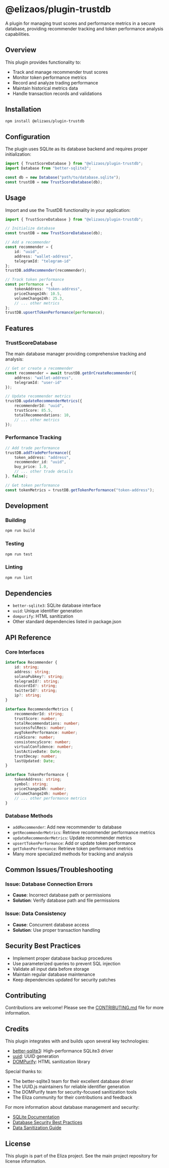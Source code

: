# @elizaos/plugin-trustdb

A plugin for managing trust scores and performance metrics in a secure database, providing recommender tracking and token performance analysis capabilities.

## Overview

This plugin provides functionality to:
- Track and manage recommender trust scores
- Monitor token performance metrics
- Record and analyze trading performance
- Maintain historical metrics data
- Handle transaction records and validations

## Installation

```bash
npm install @elizaos/plugin-trustdb
```

## Configuration

The plugin uses SQLite as its database backend and requires proper initialization:

```typescript
import { TrustScoreDatabase } from "@elizaos/plugin-trustdb";
import Database from "better-sqlite3";

const db = new Database("path/to/database.sqlite");
const trustDB = new TrustScoreDatabase(db);
```

## Usage

Import and use the TrustDB functionality in your application:

```typescript
import { TrustScoreDatabase } from "@elizaos/plugin-trustdb";

// Initialize database
const trustDB = new TrustScoreDatabase(db);

// Add a recommender
const recommender = {
    id: "uuid",
    address: "wallet-address",
    telegramId: "telegram-id"
};
trustDB.addRecommender(recommender);

// Track token performance
const performance = {
    tokenAddress: "token-address",
    priceChange24h: 10.5,
    volumeChange24h: 25.3,
    // ... other metrics
};
trustDB.upsertTokenPerformance(performance);
```

## Features

### TrustScoreDatabase

The main database manager providing comprehensive tracking and analysis:

```typescript
// Get or create a recommender
const recommender = await trustDB.getOrCreateRecommender({
    address: "wallet-address",
    telegramId: "user-id"
});

// Update recommender metrics
trustDB.updateRecommenderMetrics({
    recommenderId: "uuid",
    trustScore: 85.5,
    totalRecommendations: 10,
    // ... other metrics
});
```

### Performance Tracking

```typescript
// Add trade performance
trustDB.addTradePerformance({
    token_address: "address",
    recommender_id: "uuid",
    buy_price: 1.0,
    // ... other trade details
}, false);

// Get token performance
const tokenMetrics = trustDB.getTokenPerformance("token-address");
```

## Development

### Building

```bash
npm run build
```

### Testing

```bash
npm run test
```

### Linting

```bash
npm run lint
```

## Dependencies

- `better-sqlite3`: SQLite database interface
- `uuid`: Unique identifier generation
- `dompurify`: HTML sanitization
- Other standard dependencies listed in package.json

## API Reference

### Core Interfaces

```typescript
interface Recommender {
    id: string;
    address: string;
    solanaPubkey?: string;
    telegramId?: string;
    discordId?: string;
    twitterId?: string;
    ip?: string;
}

interface RecommenderMetrics {
    recommenderId: string;
    trustScore: number;
    totalRecommendations: number;
    successfulRecs: number;
    avgTokenPerformance: number;
    riskScore: number;
    consistencyScore: number;
    virtualConfidence: number;
    lastActiveDate: Date;
    trustDecay: number;
    lastUpdated: Date;
}

interface TokenPerformance {
    tokenAddress: string;
    symbol: string;
    priceChange24h: number;
    volumeChange24h: number;
    // ... other performance metrics
}
```

### Database Methods

- `addRecommender`: Add new recommender to database
- `getRecommenderMetrics`: Retrieve recommender performance metrics
- `updateRecommenderMetrics`: Update recommender metrics
- `upsertTokenPerformance`: Add or update token performance
- `getTokenPerformance`: Retrieve token performance metrics
- Many more specialized methods for tracking and analysis

## Common Issues/Troubleshooting

### Issue: Database Connection Errors
- **Cause**: Incorrect database path or permissions
- **Solution**: Verify database path and file permissions

### Issue: Data Consistency
- **Cause**: Concurrent database access
- **Solution**: Use proper transaction handling

## Security Best Practices

- Implement proper database backup procedures
- Use parameterized queries to prevent SQL injection
- Validate all input data before storage
- Maintain regular database maintenance
- Keep dependencies updated for security patches

## Contributing

Contributions are welcome! Please see the [CONTRIBUTING.md](CONTRIBUTING.md) file for more information.

## Credits

This plugin integrates with and builds upon several key technologies:

- [better-sqlite3](https://github.com/WiseLibs/better-sqlite3): High-performance SQLite3 driver
- [uuid](https://github.com/uuidjs/uuid): UUID generation
- [DOMPurify](https://github.com/cure53/DOMPurify): HTML sanitization library

Special thanks to:
- The better-sqlite3 team for their excellent database driver
- The UUID.js maintainers for reliable identifier generation
- The DOMPurify team for security-focused sanitization tools
- The Eliza community for their contributions and feedback

For more information about database management and security:
- [SQLite Documentation](https://www.sqlite.org/docs.html)
- [Database Security Best Practices](https://www.sqlite.org/security.html)
- [Data Sanitization Guide](https://github.com/cure53/DOMPurify/wiki/Security-Goals-&-Threat-Model)

## License

This plugin is part of the Eliza project. See the main project repository for license information.
